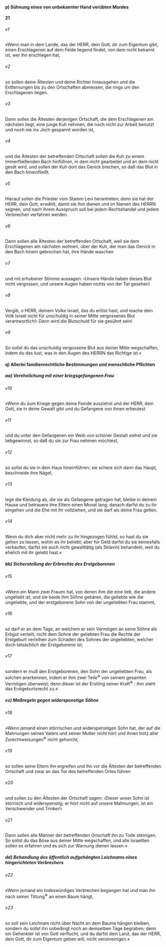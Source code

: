 #### p) Sühnung eines von unbekannter Hand verübten Mordes

__21__

###### v1
»Wenn man in dem Lande, das der HERR, dein Gott, dir zum Eigentum gibt, einen Erschlagenen auf dem Felde liegend findet, von dem nicht bekannt ist, wer ihn erschlagen hat,

###### v2
so sollen deine Ältesten und deine Richter hinausgehen und die Entfernungen bis zu den Ortschaften abmessen, die rings um den Erschlagenen liegen.

###### v3
Dann sollen die Ältesten derjenigen Ortschaft, die dem Erschlagenen am nächsten liegt, eine junge Kuh nehmen, die noch nicht zur Arbeit benutzt und noch nie ins Joch gespannt worden ist,

###### v4
und die Ältesten der betreffenden Ortschaft sollen die Kuh zu einem immerfließenden Bach hinführen, in dem nicht gearbeitet und an dem nicht gesät wird, und sollen der Kuh dort das Genick brechen, so daß das Blut in den Bach hineinfließt.

###### v5
Hierauf sollen die Priester vom Stamm Levi herantreten; denn sie hat der HERR, dein Gott, erwählt, damit sie ihm dienen und im Namen des HERRN segnen, und nach ihrem Ausspruch soll bei jedem Rechtshandel und jedem Verbrechen verfahren werden.

###### v6
Dann sollen alle Ältesten der betreffenden Ortschaft, weil sie dem Erschlagenen am nächsten wohnen, über der Kuh, der man das Genick in den Bach hinein gebrochen hat, ihre Hände waschen

###### v7
und mit erhobener Stimme aussagen: ›Unsere Hände haben dieses Blut nicht vergossen, und unsere Augen haben nichts von der Tat gesehen!

###### v8
Vergib, o HERR, deinem Volke Israel, das du erlöst hast, und mache dein Volk Israel nicht für unschuldig in seiner Mitte vergossenes Blut verantwortlich!‹ Dann wird die Blutschuld für sie gesühnt sein!

###### v9
So sollst du das unschuldig vergossene Blut aus deiner Mitte wegschaffen, indem du das tust, was in den Augen des HERRN das Richtige ist.«

#### q) Allerlei familienrechtliche Bestimmungen und menschliche Pflichten

##### aa) Verehelichung mit einer kriegsgefangenen Frau


###### v10
»Wenn du zum Kriege gegen deine Feinde ausziehst und der HERR, dein Gott, sie in deine Gewalt gibt und du Gefangene von ihnen erbeutest

###### v11
und du unter den Gefangenen ein Weib von schöner Gestalt siehst und sie liebgewinnst, so daß du sie zur Frau nehmen möchtest,

###### v12
so sollst du sie in dein Haus hineinführen; sie schere sich dann das Haupt, beschneide ihre Nägel,

###### v13
lege die Kleidung ab, die sie als Gefangene getragen hat, bleibe in deinem Hause und betrauere ihre Eltern einen Monat lang; danach darfst du zu ihr eingehen und die Ehe mit ihr vollziehen, und sie darf als deine Frau gelten.

###### v14
Wenn du dich aber nicht mehr zu ihr hingezogen fühlst, so hast du sie gehen zu lassen, wohin es ihr beliebt; aber für Geld darfst du sie keinesfalls verkaufen, darfst sie auch nicht gewalttätig (als Sklavin) behandeln, weil du ehelich mit ihr gelebt hast.«

##### bb) Sicherstellung der Erbrechte des Erstgeborenen


###### v15
»Wenn ein Mann zwei Frauen hat, von denen ihm die eine lieb, die andere ungeliebt ist, und sie beide ihm Söhne gebären, die geliebte wie die ungeliebte, und der erstgeborene Sohn von der ungeliebten Frau stammt,

###### v16
so darf er an dem Tage, an welchem er sein Vermögen an seine Söhne als Erbgut verteilt, nicht dem Sohne der geliebten Frau die Rechte der Erstgeburt verleihen zum Schaden des Sohnes der ungeliebten, welcher doch tatsächlich der Erstgeborene ist;

###### v17
sondern er muß den Erstgeborenen, den Sohn der ungeliebten Frau, als solchen anerkennen, indem er ihm zwei Teile<sup title="= den doppelten Anteil">&#x2732;</sup>
 von seinem gesamten Vermögen überweist; denn dieser ist der Erstling seiner Kraft<sup title="vgl. 1.Mose 49,3">&#x2732;</sup>
: ihm steht das Erstgeburtsrecht zu.«

##### cc) Maßregeln gegen widerspenstige Söhne


###### v18
»Wenn jemand einen störrischen und widerspenstigen Sohn hat, der auf die Mahnungen seines Vaters und seiner Mutter nicht hört und ihnen trotz aller Zurechtweisungen<sup title="oder: Züchtigungen">&#x2732;</sup>
 nicht gehorcht,

###### v19
so sollen seine Eltern ihn ergreifen und ihn vor die Ältesten der betreffenden Ortschaft und zwar an das Tor des betreffenden Ortes führen

###### v20
und sollen zu den Ältesten der Ortschaft sagen: ›Dieser unser Sohn ist störrisch und widerspenstig; er hört nicht auf unsere Mahnungen, ist ein Verschwender und Trinker!‹

###### v21
Dann sollen alle Männer der betreffenden Ortschaft ihn zu Tode steinigen. So sollst du das Böse aus deiner Mitte wegschaffen, und alle Israeliten sollen es erfahren und es sich zur Warnung dienen lassen.«

##### dd) Behandlung des öffentlich aufgehängten Leichnams eines hingerichteten Verbrechers


###### v22
»Wenn jemand ein todeswürdiges Verbrechen begangen hat und man ihn nach seiner Tötung<sup title="oder: Hinrichtung">&#x2732;</sup>
 an einen Baum hängt,

###### v23
so soll sein Leichnam nicht über Nacht an dem Baume hängen bleiben, sondern du sollst ihn unbedingt noch an demselben Tage begraben; denn ein Gehenkter ist von Gott verflucht, und du darfst dein Land, das der HERR, dein Gott, dir zum Eigentum geben will, nicht verunreinigen.«